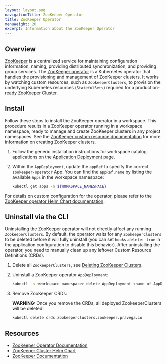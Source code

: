 ```yaml
---
layout: layout.pug
navigationTitle: ZooKeeper Operator
title: ZooKeeper Operator
menuWeight: 20
excerpt: Information about the ZooKeeper Operator
---
```


## Overview

[ZooKeeper](https://zookeeper.apache.org/index.html) is a centralized service for maintaining configuration information, naming, providing distributed synchronization, and providing group services. The [ZooKeeper operator](https://github.com/pravega/zookeeper-operator) is a Kubernetes operator that handles the provisioning and management of ZooKeeper clusters. It works by watching custom resources, such as `ZookeeperClusters`, to provision the underlying Kubernetes resources (`StatefulSets`) required for a production-ready ZooKeeper Cluster.

## Install

Follow these steps to install the ZooKeeper operator in a workspace. This procedure results in a ZooKeeper operator running in a workspace namespace, ready to manage and create ZooKeeper clusters in any project namespaces. See the [ZooKeeper custom resource documentation](../../../../../projects/applications/catalog-applications/dkp-applications/custom-resources-workspace-catalog/zookeeper/) for more information on creating ZooKeeper clusters.

1.  Follow the generic installation instructions for workspace catalog applications on the [Application Deployment](../../application-deployment/) page.

1.  Within the `AppDeployment`, update the `appRef` to specify the correct `zookeeper-operator` App. You can find the `appRef.name` by listing the available `Apps` in the workspace namespace:

    ```bash
    kubectl get apps -n ${WORKSPACE_NAMESPACE}
    ```

For details on custom configuration for the operator, please refer to the [ZooKeeper operator Helm Chart documentation](https://github.com/pravega/zookeeper-operator/tree/master/charts/zookeeper-operator#configuration).

## Uninstall via the CLI

Uninstalling the ZooKeeper operator will not directly affect any running `ZookeeperClusters`. By default, the operator waits for any `ZookeeperClusters` to be deleted before it will fully uninstall (you can set `hooks.delete: true` in the application configuration to disable this behavior). After uninstalling the operator, you need to manually clean up any leftover Custom Resource Definitions (CRDs).

1.  Delete all `ZookeeperClusters`, see [Deleting ZooKeeper Clusters](../../../../../projects/applications/catalog-applications/dkp-applications/custom-resources-workspace-catalog/zookeeper#deleting-zookeeper-clusters).

1.  Uninstall a ZooKeeper operator `AppDeployment`:

    ```bash
    kubectl -n <workspace namespace> delete AppDeployment <name of AppDeployment>
    ```

1.  Remove ZooKeeper CRDs:

    <p class="message--warning"><strong>WARNING: </strong>Once you remove the CRDs, all deployed ZookeeperClusters will be deleted!</p>

    ```bash
    kubectl delete crds zookeeperclusters.zookeeper.pravega.io
    ```

## Resources

- [ZooKeeper Operator Documentation](https://github.com/pravega/zookeeper-operator)
- [ZooKeeper Cluster Helm Chart](https://github.com/pravega/zookeeper-operator/tree/master/charts/zookeeper)
- [ZooKeeper Documentation](https://zookeeper.apache.org/documentation)
